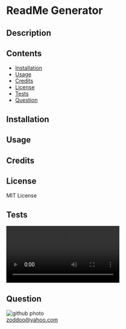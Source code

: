 
# ReadMe Generator

## Description



## Contents

* [Installation](#installation)
* [Usage](#usage)
* [Credits](#credits)
* [License](#license)
* [Tests](#tests)
* [Question](#question)
                 
## Installation


                
## Usage



## Credits
 
 

## License

MIT License 
                
## Tests

![video](vid.mp4)

                
## Question

![github photo](https://avatars2.githubusercontent.com/u/58055188?v=1)                  
zoddoo@yahoo.com
              